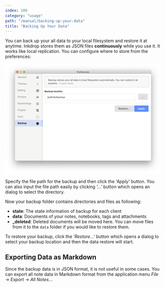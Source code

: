 ```yaml
---
index: 100
category: "usage"
path: "/manual/backing-up-your-data"
title: "Backing Up Your Data"
---
```


You can back up your all data to your local filesystem and restore it at anytime.
Inkdrop stores them as JSON files **continuously** while you use it. It works like local replication.
You can configure where to store from the preferences:

![Backup](./backing-up-your-data_preferences.png)

Specify the file path for the backup and then click the *'Apply'* button.
You can also input the file path easily by clicking *'...'* button which opens an dialog to select the directory.

Now your backup folder contains directories and files as following:

 * **state**: The state information of backup for each client
 * **data**: Documents of your notes, notebooks, tags and attachments
 * **_deleted**: Deleted documents will be moved here. You can move files from it to the `data` folder if you would like to restore them.

To restore your backup, click the *'Restore...'* button which opens a dialog to select your backup location and then the data restore will start.

## Exporting Data as Markdown

Since the backup data is in JSON format, it is not useful in some cases.
You can export all note data in Markdown format from the application menu *File* -> *Export* -> *All Notes..*.

